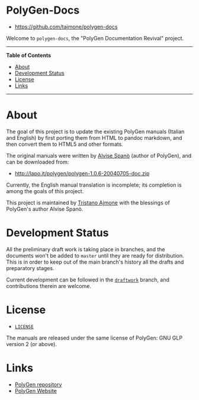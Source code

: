 # PolyGen-Docs

- https://github.com/tajmone/polygen-docs

Welcome to `polygen-docs`, the "PolyGen Documentation Revival" project.


-----

**Table of Contents**

<!-- MarkdownTOC autolink="true" bracket="round" autoanchor="false" lowercase="true" lowercase_only_ascii="true" uri_encoding="true" depth="3" -->

- [About](#about)
- [Development Status](#development-status)
- [License](#license)
- [Links](#links)

<!-- /MarkdownTOC -->

-----


# About

The goal of this project is to update the existing PolyGen manuals (Italian and English) by first porting them from HTML to pandoc markdown, and then convert them to HTML5 and other formats.

The original manuals were written by [Alvise Spanò] (author of PolyGen), and can be downloaded from:

- http://lapo.it/polygen/polygen-1.0.6-20040705-doc.zip 

Currently, the English manual translation is incomplete; its completion is among the goals of this project.

This project is maintained by [Tristano Ajmone] with the blessings of PolyGen's author Alvise Spanò.

# Development Status

All the preliminary draft work is taking place in branches, and the documents won't be added to `master` until they are ready for distribution. This is in order to keep out of the main branch's history all the drafts and preparatory stages.

Current development can be followed in the [`draftwork`][draftwork] branch, and contributions therein are welcome.

# License

- [`LICENSE`](./LICENSE)

The manuals are released under the same license of PolyGen: GNU GLP version 2 (or above).

# Links

- [PolyGen repository]
- [PolyGen Website]


[PolyGen repository]: https://github.com/alvisespano/Polygen "Visit PolyGen official GitHub repository"

[PolyGen Website]: http://www.polygen.org "Visit PolyGen official website at www.polygen.org"

[Tristano Ajmone]: https://github.com/tajmone "View Tristano Ajmone's GitHub profile"

[Alvise Spanò]: https://github.com/alvisespano "View Alvise Spanò's GitHub profile"

[draftwork]: https://github.com/tajmone/polygen-docs/tree/draftwork